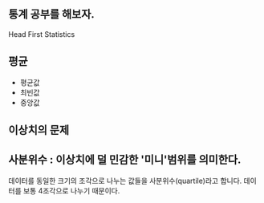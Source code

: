## 통계 공부를 해보자.

Head First Statistics

## 평균
- 평균값
- 최빈값
- 중앙값

## 이상치의 문제

## 사분위수 : 이상치에 덜 민감한 '미니'범위를 의미한다.
데이터를 동일한 크기의 조각으로 나누는 값들을 사분위수(quartile)라고 합니다.
데이터를 보통 4조각으로 나누기 때문이다.


